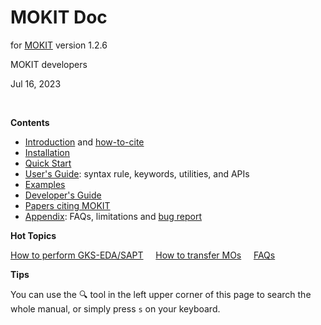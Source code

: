 # MOKIT Doc

for [MOKIT](https://gitlab.com/jxzou/mokit) version 1.2.6

MOKIT developers

Jul 16, 2023

<br>

**Contents**

- [Introduction](./chap1_intro.md) and [how-to-cite](./chap1-2.md)
- [Installation](./chap2_install.md)
- [Quick Start](./chap3_quick.md)
- [User's Guide](./chap4_guide.md): syntax rule, keywords, utilities, and APIs
- [Examples](./chap5_example.md)
- [Developer's Guide](./chap6.md)
- [Papers citing MOKIT](./citing.md)
- [Appendix](./chap_appdx.md): FAQs, limitations and [bug report](./chap_appdx.md#a3-bug-report)

**Hot Topics**

[How to perform GKS-EDA/SAPT](./chap5-3.md) &nbsp;&nbsp;&nbsp; [How to transfer MOs](./chap4-5.md) &nbsp;&nbsp;&nbsp; [FAQs](./chap_appdx.md#a1-frequently-asked-questions-faq)

**Tips**

You can use the &#128269; tool in the left upper corner of this page to search the whole manual, or simply press `s` on your keyboard.

